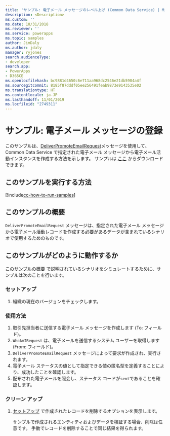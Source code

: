 ```yaml
---
title: 'サンプル: 電子メール メッセージのレベル上げ (Common Data Service) | Microsoft Docs'
description: <Description>
ms.custom: ''
ms.date: 10/31/2018
ms.reviewer: ''
ms.service: powerapps
ms.topic: samples
author: JimDaly
ms.author: jdaly
manager: ryjones
search.audienceType:
- developer
search.app:
- PowerApps
- D365CE
ms.openlocfilehash: bc9881d4650c6e711aa968dc2546e21db5984a4f
ms.sourcegitcommit: 8185f87dddf05ee256491feab9873e9143535e02
ms.translationtype: HT
ms.contentlocale: ja-JP
ms.lasthandoff: 11/01/2019
ms.locfileid: "2749311"
---
```

# <a name="sample-promote-an-email-message"></a>サンプル: 電子メール メッセージの登録

<!-- https://docs.microsoft.com/dynamics365/customer-engagement/developer/sample-promote-email-message -->

このサンプルは、[DeliverPromoteEmailRequest](https://docs.microsoft.com/dotnet/api/microsoft.crm.sdk.messages.deliverpromoteemailrequest?view=dynamics-general-ce-9)メッセージを使用して、 Common Data Service で指定された電子メール メッセージから電子メール活動インスタンスを作成する方法を示します。 サンプルは [ここ](https://github.com/Microsoft/PowerApps-Samples/tree/master/cds/orgsvc/C%23/PromoteEmail) からダウンロードできます。

## <a name="how-to-run-this-sample"></a>このサンプルを実行する方法

[!include[cc-how-to-run-samples](../../includes/cc-how-to-run-samples.md)]

## <a name="what-this-sample-does"></a>このサンプルの概要

`DeliverPromoteEmailRequest` メッセージは、指定された電子メール メッセージから電子メール活動レコードを作成する必要があるデータが含まれているシナリオで使用するためのものです。

## <a name="how-this-sample-works"></a>このサンプルがどのように動作するか

[このサンプルの概要](#what-this-sample-does) で説明されているシナリオをシミュレートするために、サンプルは次のことを行います。

### <a name="setup"></a>セットアップ

1. 組織の現在のバージョンをチェックします。

### <a name="demonstrate"></a>使用方法

1. 取引先担当者に送信する電子メール メッセージを作成します (To: フィールド)。
2. `WhoAmIRequest` は、電子メールを送信するシステム ユーザーを取得します (From: フィールド)。
3. `DeliverPromoteEmailRequest` メッセージによって要求が作成され、実行されます。
4. 電子メール ステータスの値として指定できる値の匿名型を定義することにより、成功したことを確認します。 
5. 配布された電子メールを照会し、ステータス コードが`sent`であることを確認します。

### <a name="clean-up"></a>クリーン アップ

1. [セットアップ](#setup) で作成されたレコードを削除するオプションを表示します。

    サンプルで作成されるエンティティおよびデータを検証する場合、削除は任意です。 手動でレコードを削除することで同じ結果を得られます。
